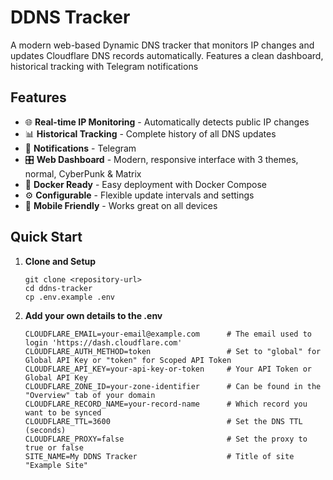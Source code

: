 # DDNS Tracker

A modern web-based Dynamic DNS tracker that monitors IP changes and updates Cloudflare DNS records automatically. Features a clean dashboard, historical tracking with Telegram notifications

## Features

- 🌐 **Real-time IP Monitoring** - Automatically detects public IP changes
- 📊 **Historical Tracking** - Complete history of all DNS updates
- 🔔 **Notifications** - Telegram
- 🎛️ **Web Dashboard** - Modern, responsive interface with 3 themes, normal, CyberPunk & Matrix
- 🐳 **Docker Ready** - Easy deployment with Docker Compose
- ⚙️ **Configurable** - Flexible update intervals and settings
- 📱 **Mobile Friendly** - Works great on all devices

## Quick Start

1. **Clone and Setup**

   ```
   git clone <repository-url>
   cd ddns-tracker
   cp .env.example .env
   ```
   
3. **Add your own details to the .env**
    ```
    CLOUDFLARE_EMAIL=your-email@example.com      # The email used to login 'https://dash.cloudflare.com'
    CLOUDFLARE_AUTH_METHOD=token                 # Set to "global" for Global API Key or "token" for Scoped API Token
    CLOUDFLARE_API_KEY=your-api-key-or-token     # Your API Token or Global API Key
    CLOUDFLARE_ZONE_ID=your-zone-identifier      # Can be found in the "Overview" tab of your domain
    CLOUDFLARE_RECORD_NAME=your-record-name      # Which record you want to be synced
    CLOUDFLARE_TTL=3600                          # Set the DNS TTL (seconds)
    CLOUDFLARE_PROXY=false                       # Set the proxy to true or false                            
    SITE_NAME=My DDNS Tracker                    # Title of site "Example Site"
    ```

   
